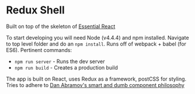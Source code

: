 # Redux Shell

Built on top of the skeleton of [Essential React](https://github.com/pheuter/essential-react)

To start developing you will need Node (v4.4.4) and npm installed. Navigate to top level folder and do an `npm install`. Runs off of webpack + babel (for ES6). Pertinent commands:

+ `npm run server` - Runs the dev server
+ `npm run build` - Creates a production build

The app is built on React, uses Redux as a framework, postCSS for styling. Tries to adhere to [Dan Abramov's smart and dumb component philosophy](https://medium.com/@dan_abramov/smart-and-dumb-components-7ca2f9a7c7d0)






